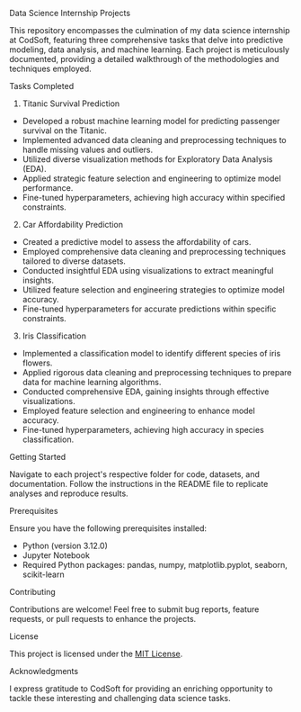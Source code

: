 Data Science Internship Projects

This repository encompasses the culmination of my data science internship at CodSoft, featuring three comprehensive tasks that delve into predictive modeling, data analysis, and machine learning. Each project is meticulously documented, providing a detailed walkthrough of the methodologies and techniques employed.

Tasks Completed

1. Titanic Survival Prediction

- Developed a robust machine learning model for predicting passenger survival on the Titanic.
- Implemented advanced data cleaning and preprocessing techniques to handle missing values and outliers.
- Utilized diverse visualization methods for Exploratory Data Analysis (EDA).
- Applied strategic feature selection and engineering to optimize model performance.
- Fine-tuned hyperparameters, achieving high accuracy within specified constraints.

2. Car Affordability Prediction

- Created a predictive model to assess the affordability of cars.
- Employed comprehensive data cleaning and preprocessing techniques tailored to diverse datasets.
- Conducted insightful EDA using visualizations to extract meaningful insights.
- Utilized feature selection and engineering strategies to optimize model accuracy.
- Fine-tuned hyperparameters for accurate predictions within specific constraints.

3. Iris Classification

- Implemented a classification model to identify different species of iris flowers.
- Applied rigorous data cleaning and preprocessing techniques to prepare data for machine learning algorithms.
- Conducted comprehensive EDA, gaining insights through effective visualizations.
- Employed feature selection and engineering to enhance model accuracy.
- Fine-tuned hyperparameters, achieving high accuracy in species classification.

Getting Started

Navigate to each project's respective folder for code, datasets, and documentation. Follow the instructions in the README file to replicate analyses and reproduce results.

Prerequisites

Ensure you have the following prerequisites installed:

- Python (version 3.12.0)
- Jupyter Notebook
- Required Python packages: pandas, numpy, matplotlib.pyplot, seaborn, scikit-learn


Contributing

Contributions are welcome! Feel free to submit bug reports, feature requests, or pull requests to enhance the projects.

License

This project is licensed under the [MIT License](LICENSE).

Acknowledgments

I express gratitude to CodSoft for providing an enriching opportunity to tackle these interesting and challenging data science tasks.
